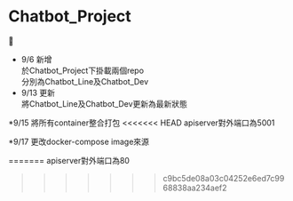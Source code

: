 # Chatbot_Project
:dog:  
* 9/6 新增  
於Chatbot_Project下掛載兩個repo  
分別為Chatbot_Line及Chatbot_Dev
* 9/13 更新  
將Chatbot_Line及Chatbot_Dev更新為最新狀態  

*9/15
將所有container整合打包
<<<<<<< HEAD
apiserver對外端口為5001

*9/17
更改docker-compose image來源

=======
apiserver對外端口為80
>>>>>>> c9bc5de08a03c04252e6ed7c9968838aa234aef2
